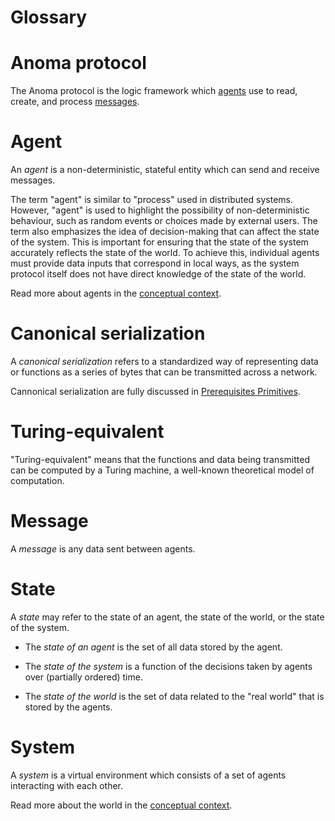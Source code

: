 # Glossary

# Anoma protocol

The Anoma protocol is the logic framework which [agents](#agents) use to read,
create, and process [messages](#message).

# Agent

An *agent* is a non-deterministic, stateful entity which can send and receive
messages.

The term "agent" is similar to "process" used in distributed systems. However,
"agent" is used to highlight the possibility of non-deterministic behaviour,
such as random events or choices made by external users. The term also
emphasizes the idea of decision-making that can affect the state of the system.
This is important for ensuring that the state of the system accurately reflects
the state of the world. To achieve this, individual agents must provide data
inputs that correspond in local ways, as the system protocol itself does not
have direct knowledge of the state of the world.

<!--
The concept of _agent_ is similar to that of _process_ as used in the distributed systems literature. We use "agent" to emphasize non-determinism (local randomness and/or external user choice input) and possible agency (in the sense of decision-making which impacts the state of the system).

The latter is especially important as *causal accounting* requires correspondence between the state of the system and state of the world, a correspondence which can only be maintained as a product of individual data inputs by agents which themselves correspond in local ways, as the protocol itself has no knowledge of the state of the world.
-->

Read more about agents in the [conceptual context](../architecture/conceptual-context.md).


# Canonical serialization

A *canonical serialization* refers to a standardized way of representing data or
functions as a series of bytes that can be transmitted across a network.

Cannonical serialization are fully discussed in [Prerequisites Primitives](../src/architecture/prerequisite-primitives.md).

# Turing-equivalent

"Turing-equivalent" means that the functions and data being transmitted can be
computed by a Turing machine, a well-known theoretical model of computation.

# Message

A *message* is any data sent between agents.

# State

A *state* may refer to the state of an agent, the state of the world, or the state of the system.

- The *state of an agent* is the set of all data stored by the agent.

- The *state of the system* is a function of the decisions taken by agents
over (partially ordered) time.

- The *state of the world* is the set of 
data related to the "real world" that is stored by the agents.

# System

A *system* is a virtual environment which
consists of a set of agents interacting with each other.

Read more about the world in the [conceptual context](../architecture/conceptual-context.md).
